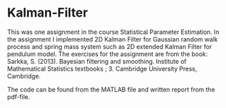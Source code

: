 # Kalman-Filter
This was one assignment in the course Statistical Parameter Estimation. In the assignment I implemented 2D Kalman Filter for Gaussian random walk process and spring mass system such as 2D extended Kalman Filter for pendulum model. The exercises for the assignment are from the book:
Sarkka, S. (2013). Bayesian filtering and smoothing. Institute of Mathematical Statistics textbooks ; 3. Cambridge University Press, Cambridge.

The code can be found from the MATLAB file and written report from the pdf-file.

